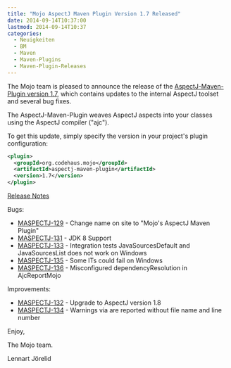 ```yaml
---
title: "Mojo AspectJ Maven Plugin Version 1.7 Released"
date: 2014-09-14T10:37:00
lastmod: 2014-09-14T10:37
categories:
  - Neuigkeiten
  - BM
  - Maven
  - Maven-Plugins
  - Maven-Plugin-Releases
---
```

The Mojo team is pleased to announce the release of the
[AspectJ-Maven-Plugin version 1.7](http://mojo.codehaus.org/aspectj-maven-plugin/), 
which contains updates to the internal AspectJ toolset and several bug fixes.

The AspectJ-Maven-Plugin weaves AspectJ aspects into
your classes using the AspectJ compiler ("ajc").

To get this update, simply specify the version in your project's plugin
configuration:

```xml
<plugin>
  <groupId>org.codehaus.mojo</groupId>
  <artifactId>aspectj-maven-plugin</artifactId>
  <version>1.7</version>
</plugin>
```
<!-- more -->

[Release Notes](http://jira.codehaus.org/secure/ReleaseNote.jspa?projectId=11781&version=19839)

Bugs:

 * [MASPECTJ-129](https://issues.apache.org/jira/browse/MASPECTJ-129) - Change name on site to "Mojo's AspectJ Maven Plugin"
 * [MASPECTJ-131](https://issues.apache.org/jira/browse/MASPECTJ-131) - JDK 8 Support
 * [MASPECTJ-133](https://issues.apache.org/jira/browse/MASPECTJ-133) - Integration tests JavaSourcesDefault and JavaSourcesList does not work on Windows
 * [MASPECTJ-135](https://issues.apache.org/jira/browse/MASPECTJ-135) - Some ITs could fail on Windows
 * [MASPECTJ-136](https://issues.apache.org/jira/browse/MASPECTJ-136) - Misconfigured dependencyResolution in AjcReportMojo

Improvements:

 * [MASPECTJ-132](https://issues.apache.org/jira/browse/MASPECTJ-132) - Upgrade to AspectJ version 1.8
 * [MASPECTJ-134](https://issues.apache.org/jira/browse/MASPECTJ-134) - Warnings via <warn> are reported without file name and line number


Enjoy,

The Mojo team.

Lennart Jörelid
